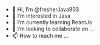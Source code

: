 - 👋 Hi, I’m @fresherJava903
- 👀 I’m interested in Java
- 🌱 I’m currently learning ReactJs
- 💞️ I’m looking to collaborate on ...
- 📫 How to reach me ...

<!---
fresherJava903/fresherJava903 is a ✨ special ✨ repository because its `README.md` (this file) appears on your GitHub profile.
You can click the Preview link to take a look at your changes.
--->
